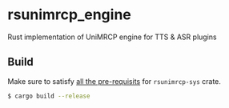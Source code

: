 # rsunimrcp_engine
Rust implementation of UniMRCP engine for TTS &amp; ASR plugins

## Build
Make sure to satisfy [all the pre-requisits](https://github.com/akmitrich/rsunimrcp-sys#build) for `rsunimrcp-sys` crate.
```bash
$ cargo build --release
```
